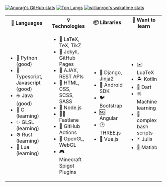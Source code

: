 <!-- ### Hi there 👋 -->

[![Anurag's GitHub stats](https://github-readme-stats.vercel.app/api?username=JonasBernard&theme=dark&hide=issues&count_private=true&show_icons=true&hide_border=true&bg_color=ffffff00)](https://github.com/JonasBernard/JonasBernard)
[![Top Langs](https://github-readme-stats.vercel.app/api/top-langs/?username=JonasBernard&layout=compact&theme=dark&hide=ruby&langs_count=8&card_width=300&hide_border=true&bg_color=ffffff00)](https://github.com/JonasBernard/JonasBernard)
[![willianrod's wakatime stats](https://github-readme-stats.vercel.app/api/wakatime?username=JonasBernard&layout=compact&theme=dark&card_width=300&hide_border=true&bg_color=ffffff00)](https://github.com/anuraghazra/github-readme-stats)

<table>
  <tr>
    <th>💬 Languages</th>
    <th>💡 Technologies</th>
    <th>📦 Libraries</th>
    <th>📖 Want to learn</th>
  </tr>
  <tr>
    <td>
      <ul>
        <li>🐍 Python (good)</li>
        <li>📜 Typescript, Javascript (good)</li>
        <li>☕️ Java (good)</li>
        <li>🌊 C (learning)</li>
        <li>✨ GLSL (learning)</li>
        <li>⚙️ Rust (learning)</li>
        <li>💙 Lua (learning)</li>
      </ul>
    </td>
    <td>
      <ul>
        <li>🤏 LaTeX, TeX, TikZ</li>
        <li>💎 Jekyll, GitHub Pages</li>
        <li>📍 AJAX, REST APIs</li>
        <li>📎 HTML, CSS, SCSS, SASS</li>
        <li>💚 Node.js</li>
        <li>🏃🏽 Fastlane</li>
        <li>🚀 GitHub Actions</li>
        <li>🔦 OpenGL, WebGL</li>
        <li>🎮 Minecraft Spigot Plugins</li>
      </ul>
    </td>
    <td>
      <ul>
        <li>🍡 Django, Jinja2</li>
        <li>📱 Android SDK</li>
        <li>🐦 Bootstrap</li>
        <li>🆖 Angular</li>
        <li>🕒 THREE.js</li>
        <li>🙈 Vue.js</li>
      </ul>
    </td>
    <td>
      <ul>
        <li>✉️ LuaTeX</li>
        <li>🏝️ Kotlin</li>
        <li>🎯 Dart</li>
        <li>🪅 Machine learning</li>
        <li>💎 complex bash scripts</li>
        <li>🃏 Julia</li>
        <li>🔣 Matlab</li>
      </ul>
    </td>
  </tr>
</table>

<!--
**JonasBernard/JonasBernard** is a ✨ _special_ ✨ repository because its `README.md` (this file) appears on your GitHub profile.

Here are some ideas to get you started:

- 🔭 I’m currently working on ...
- 🌱 I’m currently learning ...
- 👯 I’m looking to collaborate on ...
- 🤔 I’m looking for help with ...
- 💬 Ask me about ...
- 📫 How to reach me: ...
- 😄 Pronouns: ...
- ⚡ Fun fact: ...
-->

